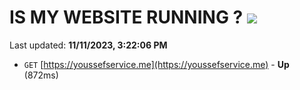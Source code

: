 # IS MY WEBSITE RUNNING ? [![](https://img.shields.io/static/v1?label=Sponsor&message=%E2%9D%A4&logo=GitHub&color=%23fe8e86)](https://github.com/sponsors/<username>)

Last updated: **11/11/2023, 3:22:06 PM**

- `GET` [https://youssefservice.me](https://youssefservice.me) - **Up** (872ms)
